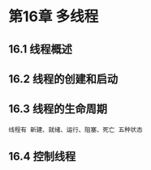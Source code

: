 # 第16章 多线程
## 16.1 线程概述
## 16.2 线程的创建和启动
## 16.3 线程的生命周期
    线程有 新建、就绪、运行、阻塞、死亡 五种状态
    
## 16.4 控制线程
